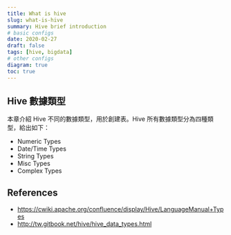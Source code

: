 ```yaml
---
title: What is hive
slug: what-is-hive
summary: Hive brief introduction
# basic configs
date: 2020-02-27
draft: false
tags: [hive, bigdata]
# other configs
diagram: true
toc: true
---
```


## Hive 數據類型

本章介紹 Hive 不同的數據類型，用於創建表。Hive 所有數據類型分為四種類型，給出如下：

- Numeric Types
- Date/Time Types
- String Types
- Misc Types
- Complex Types

## References

- <https://cwiki.apache.org/confluence/display/Hive/LanguageManual+Types>
- <http://tw.gitbook.net/hive/hive_data_types.html>
